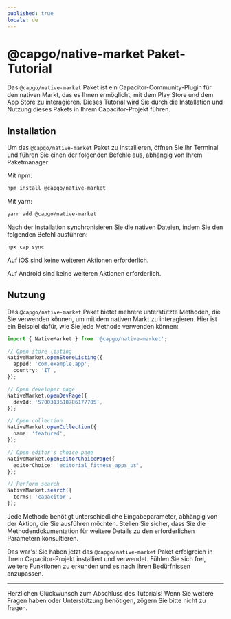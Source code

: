 ```yaml
---
published: true
locale: de
---
```


# @capgo/native-market Paket-Tutorial

Das `@capgo/native-market` Paket ist ein Capacitor-Community-Plugin für den nativen Markt, das es Ihnen ermöglicht, mit dem Play Store und dem App Store zu interagieren. Dieses Tutorial wird Sie durch die Installation und Nutzung dieses Pakets in Ihrem Capacitor-Projekt führen.

## Installation

Um das `@capgo/native-market` Paket zu installieren, öffnen Sie Ihr Terminal und führen Sie einen der folgenden Befehle aus, abhängig von Ihrem Paketmanager:

Mit npm:

```bash
npm install @capgo/native-market
```

Mit yarn:

```bash
yarn add @capgo/native-market
```

Nach der Installation synchronisieren Sie die nativen Dateien, indem Sie den folgenden Befehl ausführen:

```bash
npx cap sync
```

Auf iOS sind keine weiteren Aktionen erforderlich.

Auf Android sind keine weiteren Aktionen erforderlich.

## Nutzung

Das `@capgo/native-market` Paket bietet mehrere unterstützte Methoden, die Sie verwenden können, um mit dem nativen Markt zu interagieren. Hier ist ein Beispiel dafür, wie Sie jede Methode verwenden können:

```typescript
import { NativeMarket } from '@capgo/native-market';

// Open store listing
NativeMarket.openStoreListing({
  appId: 'com.example.app',
  country: 'IT',
});

// Open developer page
NativeMarket.openDevPage({
  devId: '5700313618786177705',
});

// Open collection
NativeMarket.openCollection({
  name: 'featured',
});

// Open editor's choice page
NativeMarket.openEditorChoicePage({
  editorChoice: 'editorial_fitness_apps_us',
});

// Perform search
NativeMarket.search({
  terms: 'capacitor',
});
```

Jede Methode benötigt unterschiedliche Eingabeparameter, abhängig von der Aktion, die Sie ausführen möchten. Stellen Sie sicher, dass Sie die Methodendokumentation für weitere Details zu den erforderlichen Parametern konsultieren.

Das war's! Sie haben jetzt das `@capgo/native-market` Paket erfolgreich in Ihrem Capacitor-Projekt installiert und verwendet. Fühlen Sie sich frei, weitere Funktionen zu erkunden und es nach Ihren Bedürfnissen anzupassen.

***

Herzlichen Glückwunsch zum Abschluss des Tutorials! Wenn Sie weitere Fragen haben oder Unterstützung benötigen, zögern Sie bitte nicht zu fragen.